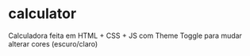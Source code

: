 # calculator

Calculadora feita em HTML + CSS + JS com Theme Toggle para mudar alterar cores (escuro/claro)
